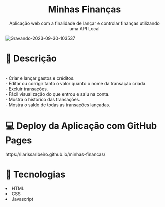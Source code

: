 <h1 align='center'>Minhas Finanças</h1>

<p align="center">Aplicação web com a finalidade de lançar e controlar finanças utilizando uma API Local</p>

![Gravando-2023-09-30-103537](https://github.com/llarissaribeiro/minhas-financas/assets/118293780/826af37b-58af-42c6-a358-1ea182e88fcf)


<h1>🧮 Descrição</h1>
<br> - Criar e lançar gastos e créditos.
<br> - Editar ou corrigir tanto o valor quanto o nome da transação criada.
<br> - Excluir transações.
<br> - Fácil visualização do que entrou e saiu na conta.
<br> - Mostra o histórico das transações.
<br> - Mostra o saldo de todas as transações lançadas.

<h1>💻 Deploy da Aplicação com GitHub Pages</h1>
https://llarissaribeiro.github.io/minhas-financas/


<h1>🚀 Tecnologias</h1>
<li>HTML</li>
<li>CSS</li>
<li>Javascript</li>
